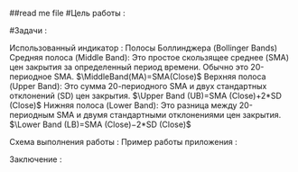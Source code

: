 ##read me file
#Цель работы :

#Задачи : 

Использованный индикатор : 
Полосы Боллинджера (Bollinger Bands)
Средняя полоса (Middle Band): Это простое скользящее среднее (SMA) цен закрытия за определенный период времени. Обычно это 20-периодное SMA.
$\MiddleBand(MA)=SMA(Close)$
Верхняя полоса (Upper Band): Это сумма 20-периодного SMA и двух стандартных отклонений (SD) цен закрытия.
$\Upper Band (UB)=SMA (Close)+2*SD (Close)$
Нижняя полоса (Lower Band): Это разница между 20-периодным SMA и двумя стандартными отклонениями цен закрытия.
$\Lower Band (LB)=SMA (Close)−2*SD (Close)$

Схема выполнения работы :
Пример работы приложения :

Заключение : 
